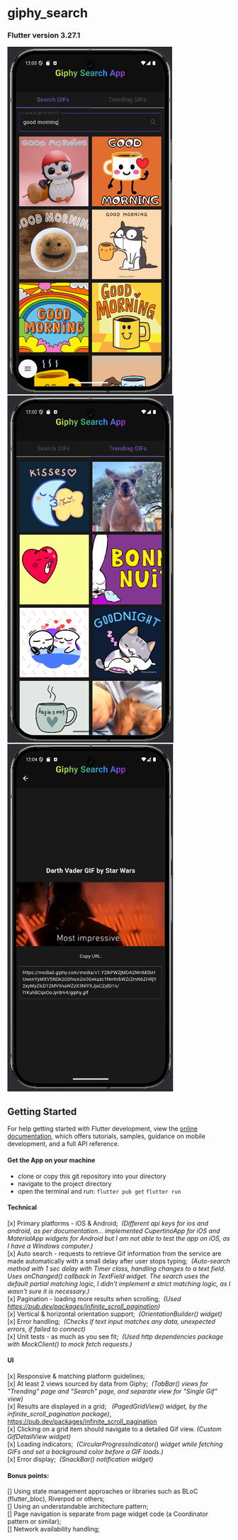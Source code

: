 # giphy_search

### Flutter version 3.27.1

![Search](assets/screenshots/search.png) 
![Trending](assets/screenshots/trending.png)
![Detail](assets/screenshots/detail_view.png) 

## Getting Started

For help getting started with Flutter development, view the
[online documentation](https://docs.flutter.dev/), which offers tutorials,
samples, guidance on mobile development, and a full API reference.

#### Get the App on your machine
+ clone or copy this git repository into your directory
+ navigate to the project directory
+ open the terminal and run:
`` flutter pub get ``
`` flutter run ``

#### Technical
[x]  Primary platforms - iOS & Android; &nbsp;_(Different api keys for ios and android, as per documentation... implemented CupertinoApp for iOS and MaterialApp widgets for Android but I am not able to test the app on iOS, as I have a Windows computer.)_ <br>
[x]  Auto search - requests to retrieve Gif information from the service are made automatically with a small delay after user stops typing; &nbsp;_(Auto-search method with 1 sec delay with Timer class, handling changes to a text field. Uses onChanged() callback in TextField widget. The search uses the default partial matching logic, I didn't implement a strict matching logic, as I wasn't sure it is necessary.)_ <br>
[x]  Pagination - loading more results when scrolling; &nbsp;_(Used https://pub.dev/packages/infinite_scroll_pagination)_ <br>
[x]  Vertical & horizontal orientation support; &nbsp;_(OrientationBuilder() widget)_ <br>
[x]  Error handling; &nbsp;_(Checks if text input matches any data, unexpected errors, if failed to connect)_ <br>
[x]  Unit tests - as much as you see fit; &nbsp;_(Used http dependencies package with MockClient() to mock fetch requests.)_ <br>

#### UI
[x]  Responsive & matching platform guidelines; <br>
[x]  At least 2 views sourced by data from Giphy; &nbsp;_(TabBar() views for "Trending" page and "Search" page, and separate view for "Single Gif" view)_ <br>
[x]  Results are displayed in a grid; &nbsp; _(PagedGridView() widget, by the infinite_scroll_pagination package)_, https://pub.dev/packages/infinite_scroll_pagination <br>
[x]  Clicking on a grid item should navigate to a detailed Gif view. _(Custom GifDetailView widget)_ <br>
[x]  Loading indicators; &nbsp;_(CircularProgressIndicator() widget while fetching GIFs and set a background color before a GIF loads.)_ <br>
[x]  Error display; &nbsp;_(SnackBar() notification widget)_ <br>

#### Bonus points:
[]  Using state management approaches or libraries such as BLoC (flutter_bloc), Riverpod or others; <br>
[]  Using an understandable architecture pattern; <br>
[]  Page navigation is separate from page widget code (a Coordinator pattern or similar); <br>
[]  Network availability handling; <br>